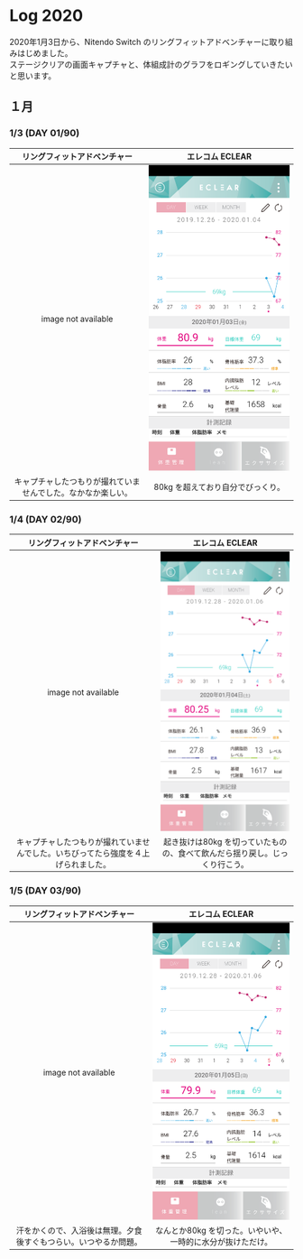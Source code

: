 # Log 2020  

2020年1月3日から、Nitendo Switch のリングフィットアドベンチャーに取り組みはじめました。  
ステージクリアの画面キャプチャと、体組成計のグラフをロギングしていきたいと思います。  
## １月  
### 1/3 (DAY 01/90)  
|リングフィットアドベンチャー|エレコム ECLEAR|
|:--:|:--:|
|image not available|<img src="log2020/image_202001/Screenshot_20200104-060844.png" alt="20200103">|
|キャプチャしたつもりが撮れていませんでした。なかなか楽しい。|80kg を超えており自分でびっくり。|
### 1/4 (DAY 02/90)  
|リングフィットアドベンチャー|エレコム ECLEAR|
|:--:|:--:|
|image not available|<img src="log2020/image_202001/Screenshot_20200105-200205.png" alt="20200104">|
|キャプチャしたつもりが撮れていませんでした。いちびってたら強度を４上げられました。|起き抜けは80kg を切っていたものの、食べて飲んだら揺り戻し。じっくり行こう。|
### 1/5 (DAY 03/90)  
|リングフィットアドベンチャー|エレコム ECLEAR|
|:--:|:--:|
|image not available|<img src="log2020/image_202001/Screenshot_20200105-200217.png" alt="20200105">|
|汗をかくので、入浴後は無理。夕食後すぐもつらい。いつやるか問題。|なんとか80kg を切った。いやいや、一時的に水分が抜けただけ。|
